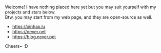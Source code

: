 Welcome! I have nothing placed here yet but you may suit yourself with my projects and stars below.  
Btw, you may start from my web page, and they are open-source as well.
 
- https://xinhao.lu 
- https://never.pet
- https://blog.never.pet

Cheers~ :D 
